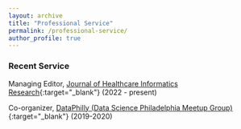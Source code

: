 ```yaml
---
layout: archive
title: "Professional Service"
permalink: /professional-service/
author_profile: true
---
```



### Recent Service

Managing Editor, [Journal of Healthcare Informatics Research](https://www.springer.com/journal/41666){:target="_blank"} (2022 - present)

Co-organizer, [DataPhilly (Data Science Philadelphia Meetup Group)](https://www.meetup.com/DataPhilly/){:target="_blank"} (2019-2020)
